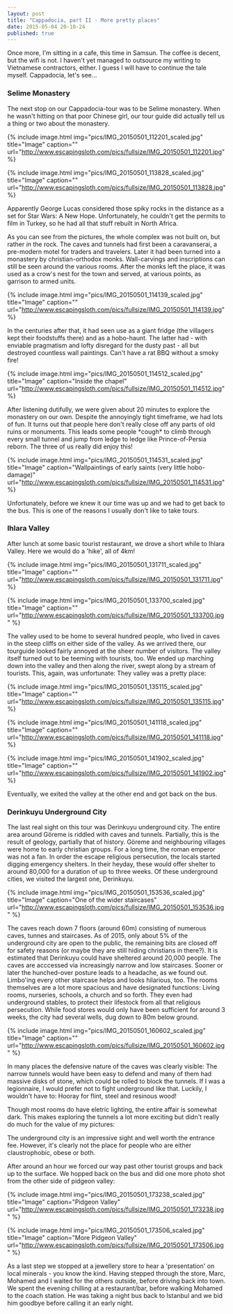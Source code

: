 ```yaml
---
layout: post
title: "Cappadocia, part II - More pretty places"
date: 2015-05-04 20-10-24
published: true
---
```


Once more, I'm sitting in a cafe, this time in Samsun. The coffee is decent, but the wifi is not. I haven't yet managed to outsource my writing to Vietnamese contractors, either. I guess I will have to continue the tale myself. Cappadocia, let's see...



###  Selime Monastery

The next stop on our Cappadocia-tour was to be Selime monastery. When he wasn't hitting on that poor Chinese girl, our tour guide did actually tell us a thing or two about the monastery.

{% include image.html img="pics/IMG_20150501_112201_scaled.jpg" title="Image" caption="" url="http://www.escapingsloth.com/pics/fullsize/IMG_20150501_112201.jpg" %}

{% include image.html img="pics/IMG_20150501_113828_scaled.jpg" title="Image" caption="" url="http://www.escapingsloth.com/pics/fullsize/IMG_20150501_113828.jpg" %}

Apparently George Lucas considered those spiky rocks in the distance as a set for Star Wars: A New Hope.  Unfortunately, he couldn't get the permits to film in Turkey, so he had all that stuff rebuilt in North Africa.


As you can see from the pictures, the whole complex was not built on, but rather _in_ the rock. The caves and tunnels had first been a caravanserai, a pre-modern motel for traders and travelers. Later it had been turned into a monastery by christian-orthodox monks. Wall-carvings and inscriptions can still be seen around the various rooms. After the monks left the place, it was used as a crow's nest for the town and served, at various points, as garrison to armed units.

{% include image.html img="pics/IMG_20150501_114139_scaled.jpg" title="Image" caption="" url="http://www.escapingsloth.com/pics/fullsize/IMG_20150501_114139.jpg" %}

In the centuries after that, it had seen use as a giant fridge (the villagers kept their foodstuffs there) and as a hobo-haunt. The latter had - with enviable pragmatism and lofty disregard for the dusty past - all but destroyed countless wall paintings. Can't have a rat BBQ without a smoky fire!

{% include image.html img="pics/IMG_20150501_114512_scaled.jpg" title="Image" caption="Inside the chapel" url="http://www.escapingsloth.com/pics/fullsize/IMG_20150501_114512.jpg" %}

After listening dutifully, we were given about 20 minutes to explore the monastery on our own. Despite the annoyingly tight timeframe, we had lots of fun. It turns out that people here don't really close off any parts of old ruins or monuments. This leads some people \*cough\* to climb through every small tunnel and jump from ledge to ledge like Prince-of-Persia reborn. The three of us really did enjoy this!

{% include image.html img="pics/IMG_20150501_114531_scaled.jpg" title="Image" caption="Wallpaintings of early saints (very little hobo-damage)" url="http://www.escapingsloth.com/pics/fullsize/IMG_20150501_114531.jpg" %}

Unfortunately, before we knew it our time was up and we had to get back to the bus. This is one of the reasons I usually don't like to take tours. 


###  Ihlara Valley

After lunch at some basic tourist restaurant, we drove a short while to Ihlara Valley. Here we would do a 'hike', all of 4km! 

{% include image.html img="pics/IMG_20150501_131711_scaled.jpg" title="Image" caption="" url="http://www.escapingsloth.com/pics/fullsize/IMG_20150501_131711.jpg" %}

{% include image.html img="pics/IMG_20150501_133700_scaled.jpg" title="Image" caption="" url="http://www.escapingsloth.com/pics/fullsize/IMG_20150501_133700.jpg" %}

The valley used to be home to several hundred people, who lived in caves in the steep cliffs on either side of the valley. As we arrived there, our tourguide looked fairly annoyed at the sheer number of visitors. The valley itself turned out to be teeming with tourists, too. We ended up marching down into the valley and then along the river, swept along by a stream of tourists. This, again, was unfortunate: They valley was a pretty place: 

{% include image.html img="pics/IMG_20150501_135115_scaled.jpg" title="Image" caption="" url="http://www.escapingsloth.com/pics/fullsize/IMG_20150501_135115.jpg" %}

{% include image.html img="pics/IMG_20150501_141118_scaled.jpg" title="Image" caption="" url="http://www.escapingsloth.com/pics/fullsize/IMG_20150501_141118.jpg" %}

{% include image.html img="pics/IMG_20150501_141902_scaled.jpg" title="Image" caption="" url="http://www.escapingsloth.com/pics/fullsize/IMG_20150501_141902.jpg" %}


Eventually, we exited the valley at the other end and got back on the bus.



###  Derinkuyu Underground City

The last real sight on this tour was Derinkuyu underground city. The entire area around Göreme is riddled with caves and tunnels. Partially, this is the result of geology, partially that of history. Göreme and neighbouring villages were home to early christian groups. For a long time, the roman emperor was not a fan. In order the escape religious persecution, the locals started digging emergency shelters. In their heyday, these would offer shelter to around 80,000 for a duration of up to three weeks. Of these underground cities, we visited the largest one, Derinkuyu.

{% include image.html img="pics/IMG_20150501_153536_scaled.jpg" title="Image" caption="One of the wider staircases" url="http://www.escapingsloth.com/pics/fullsize/IMG_20150501_153536.jpg" %}

The caves reach down 7 floors (around 60m) consisting of numerous caves, tunnes and staircases. As of 2015, only about 5% of the underground city are open to the public, the remaining bits are closed off for safety reasons (or maybe they are still hiding christians in there?). It is estimated that Derinkuyu could have sheltered around 20,000 people. The caves are acccessed via increasingly narrow and low staircases. Sooner or later the hunched-over posture leads to a headache, as we found out. Limbo'ing every other staircase helps and looks hilarious, too. The rooms themselves are a lot more spacious and have designated functions: Living rooms, nurseries, schools, a church and so forth. They even had underground stables, to protect their lifestock from all that religious persecution. While food stores would only have been sufficient for around 3 weeks, the city had several wells, dug down to 80m below ground.

{% include image.html img="pics/IMG_20150501_160602_scaled.jpg" title="Image" caption="" url="http://www.escapingsloth.com/pics/fullsize/IMG_20150501_160602.jpg" %}

In many places the defensive nature of the caves was clearly visible: The narrow tunnels would have been easy to defend and many of them had massive disks of stone, which could be rolled to block the tunnels. If I was a legionnaire, I would prefer not to fight underground like that. Luckily, I wouldn't have to: Hooray for flint, steel and resinous wood!

Though most rooms do have eletric lighting, the entire affair is somewhat dark. This makes exploring the tunnels a lot more exciting but didn't really do much for the value of my pictures:

The underground city is an impressive sight and well worth the entrance fee. However, it's clearly not the place for people who are either claustrophobic, obese or both.

After around an hour we forced our way past other tourist groups and back up to the surface. We hopped back on the bus and did one more photo shot from the other side of pidgeon valley:

{% include image.html img="pics/IMG_20150501_173238_scaled.jpg" title="Image" caption="Pidgeon Valley" url="http://www.escapingsloth.com/pics/fullsize/IMG_20150501_173238.jpg" %}

{% include image.html img="pics/IMG_20150501_173506_scaled.jpg" title="Image" caption="More Pidgeon Valley" url="http://www.escapingsloth.com/pics/fullsize/IMG_20150501_173506.jpg" %}

As a last step we stopped at a jewellery store to hear a 'presentation' on local minerals - you know the kind. Having stepped through the store, Marc, Mohamed and I waited for the others outside, before driving back into town. We spent the evening chilling at a restaurant/bar, before walking Mohamed to the coach station. He was taking a night bus back to Istanbul and we bid him goodbye before calling it an early night.
